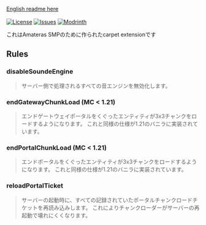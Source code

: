 [English readme here](https://github.com/pugur523/ama-carpet/blob/main/README.md)<br><br>
[![License](https://img.shields.io/github/license/pugur523/ama-carpet.svg)](https://opensource.org/licenses/MIT)
[![Issues](https://img.shields.io/github/issues/pugur523/ama-carpet.svg)](https://github.com/pugur523/ama-carpet/issues)
[![Modrinth](https://img.shields.io/modrinth/dt/amacarpet?label=Modrinth%20Downloads)](https://modrinth.com/mod/amacarpet)

これはAmateras SMPのために作られたcarpet extensionです

## Rules


### disableSoundeEngine

> サーバー側で処理されるすべての音エンジンを無効化します。


### endGatewayChunkLoad (MC < 1.21)

> エンドゲートウェイポータルをくぐったエンティティが3x3チャンクをロードするようになります。
> これと同様の仕様が1.21のバニラに実装されています。


### endPortalChunkLoad (MC < 1.21)

> エンドポータルをくぐったエンティティが3x3チャンクをロードするようになります。
> これと同様の仕様が1.21のバニラに実装されています。


### reloadPortalTicket

> サーバーの起動時に、すべての記録されていたポータルチャンクロードチケットを再読み込みします。
> これによりチャンクローダーがサーバーの再起動で壊れにくくなります。